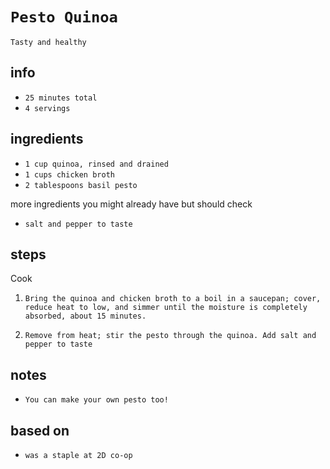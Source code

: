 # `Pesto Quinoa`

`Tasty and healthy`

## info

* `25 minutes total`
* `4 servings`

## ingredients

* `1 cup quinoa, rinsed and drained`
* `1 cups chicken broth`
* `2 tablespoons basil pesto`

more ingredients you might already have but should check

* `salt and pepper to taste`

## steps

Cook

1. `Bring the quinoa and chicken broth to a boil in a saucepan; cover, reduce heat to low, and simmer until the moisture is completely absorbed, about 15 minutes.`

2. `Remove from heat; stir the pesto through the quinoa. Add salt and pepper to taste`

## notes

* `You can make your own pesto too!`

## based on

* `was a staple at 2D co-op`
